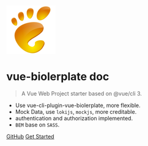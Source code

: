 ![logo](logo.png ':size=64')

# vue-biolerplate doc

> A Vue Web Project starter based on @vue/cli 3.

* Use vue-cli-plugin-vue-biolerplate, more flexible.
* Mock Data, use `lokijs`, `mockjs`, more creditable.
* authentication and authorization implemented.
* `BEM` base on `SASS`.

[GitHub](https://github.com/zhangyinag/vue-boilerplate)
[Get Started](quickstart.md)